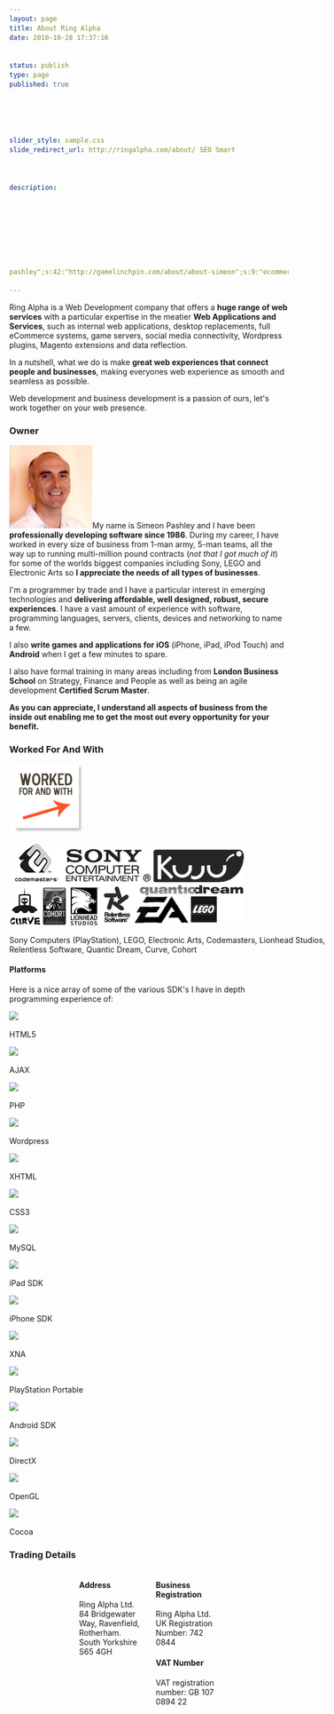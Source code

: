 ```yaml
---
layout: page
title: About Ring Alpha
date: 2010-10-28 17:37:16


status: publish
type: page
published: true





slider_style: sample.css
slide_redirect_url: http://ringalpha.com/about/ SEO Smart



description:








pashley";s:42:"http://gamelinchpin.com/about/about-simeon";s:9:"ecommerce";s:42:"/web-design-packages/web-design-ecommerce/";s:9:"rotherham";s:22:"/web-design-rotherham/";s:8:"Training";s:52:"https://gamelinchpin.com/about/about-simeon/training";}s:4:"time";i:1422788582;}

---
```

Ring Alpha is a Web Development company that offers a **huge range of
web services** with a particular expertise in the meatier **Web
Applications and Services**, such as internal web applications, desktop
replacements, full eCommerce systems, game servers, social media
connectivity, Wordpress plugins, Magento extensions and data reflection.

In a nutshell, what we do is make **great web experiences that connect
people and businesses**, making everyones web experience as smooth and
seamless as possible.

Web development and business development is a passion of ours, let's
work together on your web presence.

### Owner

![](assets/Head2010-150x150.jpg "Simeon Pashley")My name is Simeon
Pashley and I have been **professionally developing software since
1986**. During my career, I have worked in every size of business from
1-man army, 5-man teams, all the way up to running multi-million pound
contracts (*not that I got much of it*) for some of the worlds biggest
companies including Sony, LEGO and Electronic Arts so **I appreciate the
needs of all types of businesses**.

I'm a programmer by trade and I have a particular interest in emerging
technologies and **delivering affordable, well designed, robust, secure
experiences**. I have a vast amount of experience with software,
programming languages, servers, clients, devices and networking to name
a few.

I also **write games and applications for iOS** (iPhone, iPad, iPod
Touch) and **Android** when I get a few minutes to spare.

I also have formal training in many areas including from **London
Business School** on Strategy, Finance and People as well as being an
agile development **Certified Scrum Master**.

**As you can appreciate, I understand all aspects of business from the
inside out enabling me to get the most out every opportunity for your
benefit.**

<div style="clear:both;">

</div>

### Worked For And With

<div style="width:600px;
margin: 0px auto;">

![](assets/clients-1.png "Worked For And With")

![](assets/WorkedForAndWith.png "Sony, Electronic Arts, LEGO - people I've worked with")
<div>

Sony Computers (PlayStation), LEGO, Electronic Arts, Codemasters,
Lionhead Studios, Relentless Software, Quantic Dream, Curve, Cohort

</div>

</div>

<div style="clear:both;">

</div>

#### Platforms

Here is a nice array of some of the various SDK's I have in depth
programming experience
of:

<div class="exp-grid">

<div class="element">

![](assets/tec_html5.png)

<div class="description">

HTML5

</div>

</div>

<div class="element">

![](assets/tec_ajac.png)

<div class="description">

AJAX

</div>

</div>

<div class="element">

![](assets/tec_php.png)

<div class="description">

PHP

</div>

</div>

<div class="element">

![](assets/tec_wordpress.png)

<div class="description">

Wordpress

</div>

</div>

<div class="element">

![](assets/tec_xhtml.png)

<div class="description">

XHTML

</div>

</div>

<div class="element">

![](assets/tec_css3.png)

<div class="description">

CSS3

</div>

</div>

<div class="element">

![](assets/tec_mysql.png)

<div class="description">

MySQL

</div>

</div>

<div class="element">

![](assets/tec_ipad.png)
<div class="description">

iPad SDK

</div>

</div>

<div class="element">

![](assets/tec_iphone.png)

<div class="description">

iPhone SDK

</div>

</div>

<div class="element">

![](assets/tec_xna.png)

<div class="description">

XNA

</div>

</div>

<div class="element">

![](assets/tec_psp.png)

<div class="description">

PlayStation Portable

</div>

</div>

<div class="element">

![](assets/tec_android.png)

<div class="description">

Android SDK

</div>

</div>

</div>

<div class="exp-grid clear">

<div class="element">

![](assets/tec_directx.png)

<div class="description">

DirectX

</div>

</div>

<div class="element">

![](assets/tec_opengl.png)

<div class="description">

OpenGL

</div>

</div>

<div class="element">

![](assets/tec_cocoa.png)

<div class="description">

Cocoa

</div>

</div>

</div>

### Trading Details

<div style="width:50%;margin:0 auto;">

<div style="float:left;width:45%;">

#### Address

Ring Alpha Ltd.
 84 Bridgewater Way,
 Ravenfield, Rotherham.
 South Yorkshire
 S65 4GH

</div>

<div style="float:right;width:45%;">

#### Business Registration

Ring Alpha Ltd.
 UK Registration
Number: 742 0844

#### VAT Number

VAT registration
number: GB 107 0894 22

</div>

</div>
